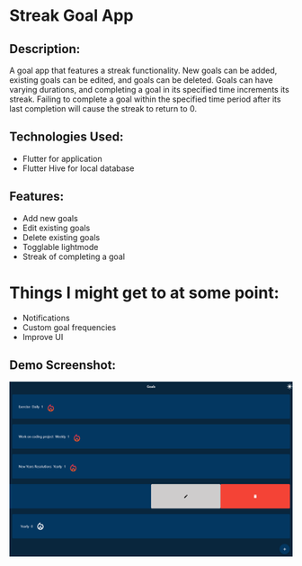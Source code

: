 # Streak Goal App

## Description: 
A goal app that features a streak functionality. New goals can be added, existing goals can be edited, and goals can be deleted. Goals can have varying durations, and completing a goal in its specified time increments its streak. Failing to complete a goal within the specified time period after its last completion will cause the streak to return to 0. 

## Technologies Used:
- Flutter for application
- Flutter Hive for local database

## Features:
- Add new goals
- Edit existing goals
- Delete existing goals
- Togglable lightmode
- Streak of completing a goal

# Things I might get to at some point:
- Notifications
- Custom goal frequencies
- Improve UI

## Demo Screenshot:
![Alt text](https://github.com/kilianjj/DailyGoalApp/blob/main/Demo.png)
